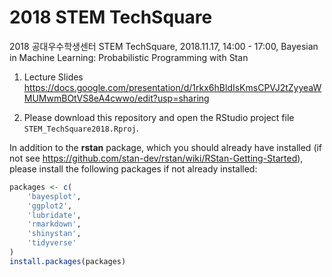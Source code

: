 # 2018 STEM TechSquare
2018 공대우수학생센터 STEM TechSquare, 2018.11.17, 14:00 - 17:00, Bayesian in Machine Learning: Probabilistic Programming with Stan


1. Lecture Slides
https://docs.google.com/presentation/d/1rkx6hBldIsKmsCPVJ2tZyyeaWMUMwmBOtVS8eA4cwwo/edit?usp=sharing

2. Please download this repository and open the RStudio project file `STEM_TechSquare2018.Rproj`.

In addition to the **rstan** package, which you should already have installed (if not see https://github.com/stan-dev/rstan/wiki/RStan-Getting-Started), please install the following packages if not already installed:

```r
packages <- c(
    'bayesplot', 
    'ggplot2', 
    'lubridate', 
    'rmarkdown', 
    'shinystan', 
    'tidyverse'
)
install.packages(packages)
```
